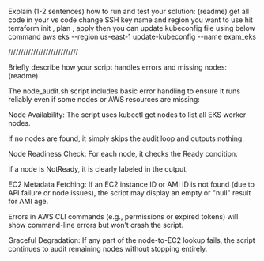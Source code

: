 Explain (1-2 sentences) how to run and test your solution: (readme)
get all code in your vs code 
change SSH key name and region you want to use 
hit terraform init , plan , apply 
then you can update kubeconfig file using below command 
aws eks --region us-east-1 update-kubeconfig --name exam_eks

////////////////////////////

Briefly describe how your script handles errors and missing nodes: (readme) 

The node_audit.sh script includes basic error handling to ensure it runs reliably even if some nodes or AWS resources are missing:

Node Availability:
The script uses kubectl get nodes to list all EKS worker nodes.

If no nodes are found, it simply skips the audit loop and outputs nothing.

Node Readiness Check:
For each node, it checks the Ready condition.

If a node is NotReady, it is clearly labeled in the output.

 EC2 Metadata Fetching:
If an EC2 instance ID or AMI ID is not found (due to API failure or node issues), the script may display an empty or "null" result for AMI age.

Errors in AWS CLI commands (e.g., permissions or expired tokens) will show command-line errors but won’t crash the script.

 Graceful Degradation:
If any part of the node-to-EC2 lookup fails, the script continues to audit remaining nodes without stopping entirely.
